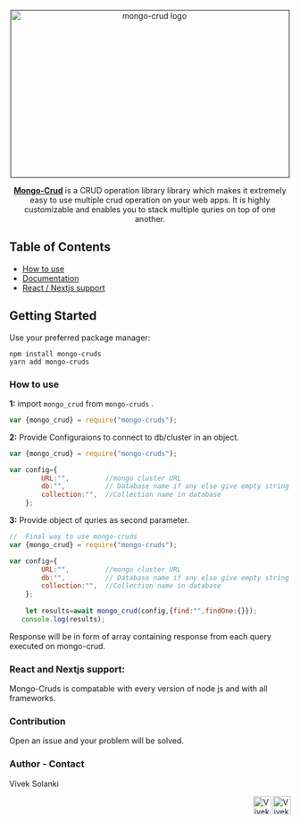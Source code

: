 <p align="center">
  <a href="" rel="noopener" target="_blank"><img width="500" height="300" src="https://user-images.githubusercontent.com/68116663/138152771-4c4b1bc5-86fa-4c67-aed6-abfc7f64b9e8.jpeg" alt="mongo-crud logo"></a></p>
</p>

<div align="center">

[**Mongo-Crud**]() is a CRUD operation library library which makes it extremely easy to use multiple crud operation on your web apps. It is highly customizable and enables you to stack multiple quries on top of one another.
</br>



</div>






Table of Contents
--
- [How to use](#how-to-use)
- [Documentation](#)
- [React / Nextjs support](#react-and-nextjs-support)


## Getting Started
Use your preferred package manager:
```
npm install mongo-cruds
yarn add mongo-cruds
```


### How to use

**1:** import `mongo_crud` from `mongo-cruds` .
<br />

```jsx
var {mongo_crud} = require("mongo-cruds");

```


**2:** Provide Configuraions to connect to db/cluster in an object.

```javascript
var {mongo_crud} = require("mongo-cruds");

var config={
        URL:"",         //mongo cluster URL
        db:"",          // Database name if any else give empty string
        collection:"",  //Collection name in database
    };
```

**3:** Provide object of quries as second parameter.

```javascript
//  Final way to use mongo-cruds
var {mongo_crud} = require("mongo-cruds");

var config={
        URL:"",         //mongo cluster URL
        db:"",          // Database name if any else give empty string
        collection:"",  //Collection name in database
    };
    
    let results=await mongo_crud(config,{find:"",findOne:{}});
   console.log(results);
```
Response will be in form of array containing response from each query executed on mongo-crud.



### React and Nextjs support:
Mongo-Cruds is compatable with every version of node js and with all frameworks.

### Contribution
Open an issue and your problem will be solved.


### Author - Contact
Vivek Solanki


<a href="https://www.linkedin.com/in/vivek-solanki-7779641b1/"><img src="https://github.com/iamhosseindhv/Rentaly/blob/master/Gifs/linkedin.png" alt="Vivek Solanki Linkedin profile" align="right" width="32" height="32"/></a>
<a href="mailto:solankivivek4140@gmail.com"><img src="https://github.com/iamhosseindhv/Rentaly/blob/master/Gifs/contact.png" alt="Vivek Solanki email address" align="right" width="32" height="32"/></a>
